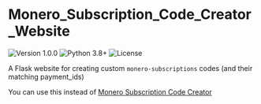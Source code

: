 # Monero_Subscription_Code_Creator_Website
![Version 1.0.0](https://img.shields.io/badge/Version-1.0.0-blue.svg)
![Python 3.8+](https://img.shields.io/badge/Python-3.8+-brightgreen.svg)
![License](https://img.shields.io/badge/License-MIT-yellow.svg)

A Flask website for creating custom `monero-subscriptions` codes (and their matching payment_ids)

You can use this instead of [Monero Subscription Code Creator](https://github.com/lukeprofits/Monero_Subscription_Code_Creator)
